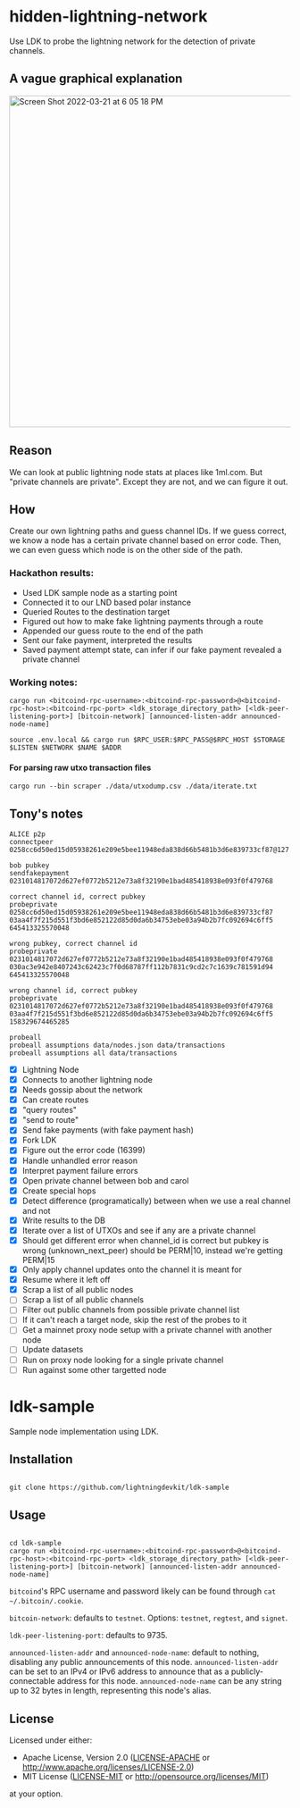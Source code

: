 # hidden-lightning-network

Use LDK to probe the lightning network for the detection of private channels.

## A vague graphical explanation

<img width="594" alt="Screen Shot 2022-03-21 at 6 05 18 PM" src="https://user-images.githubusercontent.com/543668/159377381-b325476d-7380-432d-afb5-bd1a40e3ef10.png">

## Reason

We can look at public lightning node stats at places like 1ml.com. But "private channels are private". Except they are not, and we can figure it out.

## How

Create our own lightning paths and guess channel IDs. If we guess correct, we know a node has a certain private channel based on error code. Then, we can even guess which node is on the other side of the path.

### Hackathon results:

- Used LDK sample node as a starting point
- Connected it to our LND based polar instance
- Queried Routes to the destination target
- Figured out how to make fake lightning payments through a route
- Appended our guess route to the end of the path
- Sent our fake payment, interpreted the results
- Saved payment attempt state, can infer if our fake payment revealed a private channel

### Working notes:

```
cargo run <bitcoind-rpc-username>:<bitcoind-rpc-password>@<bitcoind-rpc-host>:<bitcoind-rpc-port> <ldk_storage_directory_path> [<ldk-peer-listening-port>] [bitcoin-network] [announced-listen-addr announced-node-name]
```

```
source .env.local && cargo run $RPC_USER:$RPC_PASS@$RPC_HOST $STORAGE $LISTEN $NETWORK $NAME $ADDR
```

#### For parsing raw utxo transaction files 

```
cargo run --bin scraper ./data/utxodump.csv ./data/iterate.txt
```

## Tony's notes

```
ALICE p2p
connectpeer 0258cc6d50ed15d05938261e209e5bee11948eda838d66b5481b3d6e839733cf87@127.0.0.1:9735

bob pubkey
sendfakepayment 0231014817072d627ef0772b5212e73a8f32190e1bad485418938e093f0f479768

correct channel id, correct pubkey
probeprivate 0258cc6d50ed15d05938261e209e5bee11948eda838d66b5481b3d6e839733cf87 03aa4f7f215d551f3bd6e852122d85d0da6b34753ebe03a94b2b7fc092694c6ff5 645413325570048

wrong pubkey, correct channel id
probeprivate 0231014817072d627ef0772b5212e73a8f32190e1bad485418938e093f0f479768 030ac3e942e8407243c62423c7f0d68787ff112b7831c9cd2c7c1639c781591d94 645413325570048

wrong channel id, correct pubkey
probeprivate 0231014817072d627ef0772b5212e73a8f32190e1bad485418938e093f0f479768 03aa4f7f215d551f3bd6e852122d85d0da6b34753ebe03a94b2b7fc092694c6ff5 158329674465285

probeall
probeall assumptions data/nodes.json data/transactions
probeall assumptions all data/transactions
```

- [x] Lightning Node
- [x] Connects to another lightning node
- [x] Needs gossip about the network
- [x] Can create routes
- [x] "query routes"
- [x] "send to route"
- [x] Send fake payments (with fake payment hash)
- [x] Fork LDK
- [x] Figure out the error code (16399)
- [x] Handle unhandled error reason
- [x] Interpret payment failure errors
- [x] Open private channel between bob and carol
- [x] Create special hops
- [x] Detect difference (programatically) between when we use a real channel and not
- [x] Write results to the DB
- [x] Iterate over a list of UTXOs and see if any are a private channel
- [x] Should get different error when channel_id is correct but pubkey is wrong (unknown_next_peer) should be PERM|10, instead we're getting PERM|15
- [x] Only apply channel updates onto the channel it is meant for
- [x] Resume where it left off
- [x] Scrap a list of all public nodes
- [ ] Scrap a list of all public channels
- [ ] Filter out public channels from possible private channel list
- [ ] If it can't reach a target node, skip the rest of the probes to it
- [ ] Get a mainnet proxy node setup with a private channel with another node
- [ ] Update datasets
- [ ] Run on proxy node looking for a single private channel 
- [ ] Run against some other targetted node

# ldk-sample

Sample node implementation using LDK.

## Installation

```

git clone https://github.com/lightningdevkit/ldk-sample

```

## Usage

```

cd ldk-sample
cargo run <bitcoind-rpc-username>:<bitcoind-rpc-password>@<bitcoind-rpc-host>:<bitcoind-rpc-port> <ldk_storage_directory_path> [<ldk-peer-listening-port>] [bitcoin-network] [announced-listen-addr announced-node-name]

```

`bitcoind`'s RPC username and password likely can be found through `cat ~/.bitcoin/.cookie`.

`bitcoin-network`: defaults to `testnet`. Options: `testnet`, `regtest`, and `signet`.

`ldk-peer-listening-port`: defaults to 9735.

`announced-listen-addr` and `announced-node-name`: default to nothing, disabling any public announcements of this node.
`announced-listen-addr` can be set to an IPv4 or IPv6 address to announce that as a publicly-connectable address for this node.
`announced-node-name` can be any string up to 32 bytes in length, representing this node's alias.

## License

Licensed under either:

- Apache License, Version 2.0 ([LICENSE-APACHE](LICENSE-APACHE) or http://www.apache.org/licenses/LICENSE-2.0)
- MIT License ([LICENSE-MIT](LICENSE-MIT) or http://opensource.org/licenses/MIT)

at your option.

```

```
